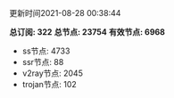 更新时间2021-08-28 00:38:44

**总订阅: 322**
**总节点: 23754**
**有效节点: 6968**
- ss节点: 4733
- ssr节点: 88
- v2ray节点: 2045
- trojan节点: 102
